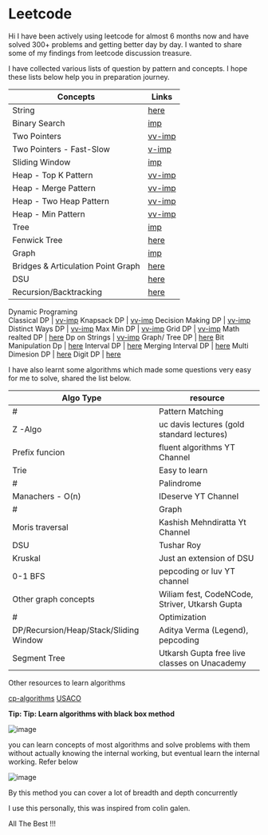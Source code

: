 # Leetcode

Hi I have been actively using leetcode for almost 6 months now and have solved 300+ problems and getting better day by day. I wanted to share some of my findings from leetcode discussion treasure.

I have collected various lists of question by pattern and concepts. I hope these lists below help you in preparation journey.

**Concepts** | **Links**
---------|-----------
String | [here](https://leetcode.com/list/ehkbkaxt)
Binary Search	 | [imp](https://leetcode.com/list/e5vjd5xs)
Two Pointers	 | [vv-imp](https://leetcode.com/list/e9snhf4h)
Two Pointers - Fast-Slow	 | [v-imp](https://leetcode.com/list/e9surc0r)
Sliding Window	 | [imp](https://leetcode.com/list/e5na1hcg)
Heap - Top K Pattern	 | [vv-imp](https://leetcode.com/list/e9sr11es)
Heap - Merge Pattern	 | [vv-imp](https://leetcode.com/list/e9spcwu1)
Heap - Two Heap Pattern	 | [vv-imp](https://leetcode.com/list/e9smnbcm)
Heap - Min Pattern	 | [vv-imp](https://leetcode.com/list/e9sa9dgt)
Tree | 	[imp](https://leetcode.com/list/e5xnbz4r)
Fenwick Tree | 	[here](https://leetcode.com/list/5vezxjhm/)
Graph	 | [imp](https://leetcode.com/list/exk9bfmj)
Bridges & Articulation Point Graph | 	[here](https://leetcode.com/list/exk9jcpt)
DSU | 	[here](https://leetcode.com/list/exseebe3)
Recursion/Backtracking	 | [here](https://leetcode.com/list/e9zey1gd)
Dynamic Programing	
Classical DP	 | [vv-imp](https://leetcode.com/list/e5du47b6)
Knapsack DP	 | [vv-imp](https://leetcode.com/list/e5du8m2r)
Decision Making DP	 | [vv-imp](https://leetcode.com/list/ehgh83qm)
Distinct Ways DP	 | [vv-imp](https://leetcode.com/list/ehgh7eyt)
Max Min DP | 	[vv-imp](https://leetcode.com/list/ehghd2jv)
Grid DP	 | [vv-imp](https://leetcode.com/list/e5ducp4i)
Math realted DP	 | [here](https://leetcode.com/list/e5du6ce3)
Dp on Strings	 | [vv-imp](https://leetcode.com/list/ehghusgh)
Graph/ Tree DP	 | [here](https://leetcode.com/list/e5dult0g)
Bit Manipulation Dp | 	[here](https://leetcode.com/list/e5duqfrh)
Interval DP	 | [here](https://leetcode.com/list/e5dtxk8r)
Merging Interval DP | 	[here](https://leetcode.com/list/ehghlx1r)
Multi Dimesion DP | 	[here](https://leetcode.com/list/e5dubese)
Digit DP	 | [here](https://leetcode.com/list/e5dufyqj)

I have also learnt some algorithms which made some questions very easy for me to solve, shared the list below.

Algo Type | resource
----------|---------
# | Pattern Matching
Z -Algo | uc davis lectures (gold standard lectures)
Prefix funcion | fluent algorithms YT Channel
Trie | Easy to learn
# | Palindrome
Manachers - O(n) | IDeserve YT Channel
# | Graph
Moris traversal | Kashish Mehndiratta Yt Channel
DSU | Tushar Roy
Kruskal | Just an extension of DSU
0-1 BFS | pepcoding or luv YT channel
Other graph concepts | Wiliam fest, CodeNCode, Striver, Utkarsh Gupta
# | Optimization
DP/Recursion/Heap/Stack/Sliding Window | Aditya Verma (Legend), pepcoding
Segment Tree | Utkarsh Gupta free live classes on Unacademy

Other resources to learn algorithms

[cp-algorithms](https://cp-algorithms.com/)
[USACO](https://usaco.guide/)

**Tip: Tip: Learn algorithms with black box method**

![image](https://user-images.githubusercontent.com/46800049/198150056-e571bfc2-14ce-46ea-bc91-39f741715f15.png)

you can learn concepts of most algorithms and solve problems with them without actually knowing the internal working, but eventual learn the internal working. Refer below

![image](https://user-images.githubusercontent.com/46800049/198150093-a811d9f2-2d92-4cac-b1c9-b241f7153257.png)

By this method you can cover a lot of breadth and depth concurrently

I use this personally, this was inspired from colin galen.

All The Best !!!

